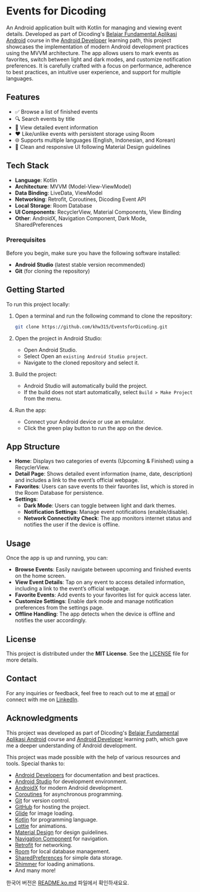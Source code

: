 # Events for Dicoding

An Android application built with Kotlin for managing and viewing event details. Developed as part of Dicoding's [Belajar Fundamental Aplikasi Android](https://www.dicoding.com/academies/14-belajar-fundamental-aplikasi-android) course in the [Android Developer](https://www.dicoding.com/learningpaths/7) learning path, this project showcases the implementation of modern Android development practices using the MVVM architecture. The app allows users to mark events as favorites, switch between light and dark modes, and customize notification preferences. It is carefully crafted with a focus on performance, adherence to best practices, an intuitive user experience, and support for multiple languages.

## Features

- ✅ Browse a list of finished events  
- 🔍 Search events by title  
- 📄 View detailed event information  
- ❤️ Like/unlike events with persistent storage using Room  
- 🌐 Supports multiple languages (English, Indonesian, and Korean)  
- 🧼 Clean and responsive UI following Material Design guidelines  

## Tech Stack

- **Language**: Kotlin
- **Architecture**: MVVM (Model-View-ViewModel)
- **Data Binding**: LiveData, ViewModel
- **Networking**: Retrofit, Coroutines, Dicoding Event API
- **Local Storage**: Room Database
- **UI Components**: RecyclerView, Material Components, View Binding
- **Other**: AndroidX, Navigation Component, Dark Mode, SharedPreferences

### Prerequisites

Before you begin, make sure you have the following software installed:

- **Android Studio** (latest stable version recommended)
- **Git** (for cloning the repository)

## Getting Started

To run this project locally:

1. Open a terminal and run the following command to clone the repository:

    ```bash
    git clone https://github.com/khw315/EventsforDicoding.git
    ```

2. Open the project in Android Studio:
    - Open Android Studio.
    - Select Open an `existing Android Studio project`.
    - Navigate to the cloned repository and select it.

3. Build the project:
    - Android Studio will automatically build the project.
    - If the build does not start automatically, select `Build > Make Project` from the menu.

4. Run the app:
    - Connect your Android device or use an emulator.
    - Click the green play button to run the app on the device.

## App Structure

- **Home**: Displays two categories of events (Upcoming & Finished) using a RecyclerView.
- **Detail Page**: Shows detailed event information (name, date, description) and includes a link to the event’s official webpage.
- **Favorites**: Users can save events to their favorites list, which is stored in the Room Database for persistence.
- **Settings**:
  - **Dark Mode**: Users can toggle between light and dark themes.
  - **Notification Settings**: Manage event notifications (enable/disable).
  - **Network Connectivity Check**: The app monitors internet status and notifies the user if the device is offline.

## Usage

Once the app is up and running, you can:

- **Browse Events**: Easily navigate between upcoming and finished events on the home screen.
- **View Event Details**: Tap on any event to access detailed information, including a link to the event’s official webpage.
- **Favorite Events**: Add events to your favorites list for quick access later.
- **Customize Settings**: Enable dark mode and manage notification preferences from the settings page.
- **Offline Handling**: The app detects when the device is offline and notifies the user accordingly.

## License

This project is distributed under the **MIT License**. See the [LICENSE](./LICENSE) file for more details.

## Contact

For any inquiries or feedback, feel free to reach out to me at [email](mailto:contact@alfaisal.my.id) or connect with me on [LinkedIn](https://www.linkedin.com/in/fafr/).

## Acknowledgments

This project was developed as part of Dicoding's [Belajar Fundamental Aplikasi Android](https://www.dicoding.com/academies/14-belajar-fundamental-aplikasi-android) course and [Android Developer](https://www.dicoding.com/learningpaths/7) learning path, which gave me a deeper understanding of Android development.

This project was made possible with the help of various resources and tools. Special thanks to:

- [Android Developers](https://developer.android.com/) for documentation and best practices.
- [Android Studio](https://developer.android.com/studio) for development environment.
- [AndroidX](https://developer.android.com/jetpack/androidx) for modern Android development.
- [Coroutines](https://kotlinlang.org/docs/coroutines-overview.html) for asynchronous programming.
- [Git](https://git-scm.com/) for version control.
- [GitHub](https://github.com/) for hosting the project.
- [Glide](https://github.com/bumptech/glide) for image loading.
- [Kotlin](https://kotlinlang.org/) for programming language.
- [Lottie](https://airbnb.io/lottie/#/) for animations.
- [Material Design](https://material.io/) for design guidelines.
- [Navigation Component](https://developer.android.com/guide/navigation) for navigation.
- [Retrofit](https://square.github.io/retrofit/) for networking.
- [Room](https://developer.android.com/training/data-storage/room) for local database management.
- [SharedPreferences](https://developer.android.com/training/data-storage/shared-preferences) for simple data storage.
- [Shimmer](https://github.com/facebookarchive/shimmer-android) for loading animations.
- And many more!

한국어 버전은 [README.ko.md](README.ko.md) 파일에서 확인하새요요.
